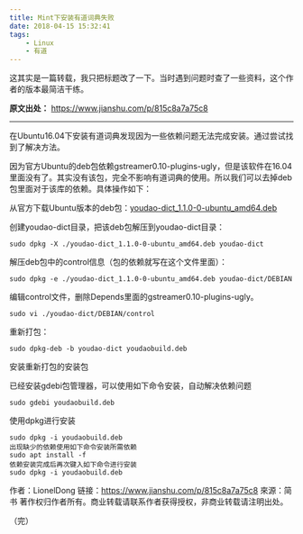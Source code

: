 ```yaml
---
title: Mint下安装有道词典失败
date: 2018-04-15 15:32:41
tags:
    - Linux
    - 有道
---
```

这其实是一篇转载，我只把标题改了一下。当时遇到问题时查了一些资料，这个作者的版本最简洁干练。

**原文出处：** https://www.jianshu.com/p/815c8a7a75c8

------
在Ubuntu16.04下安装有道词典发现因为一些依赖问题无法完成安装。通过尝试找到了解决方法。

因为官方Ubuntu的deb包依赖gstreamer0.10-plugins-ugly，但是该软件在16.04里面没有了。其实没有该包，完全不影响有道词典的使用。所以我们可以去掉deb包里面对于该库的依赖。具体操作如下：

从官方下载Ubuntu版本的deb包：[youdao-dict_1.1.0-0-ubuntu_amd64.deb](https://link.jianshu.com/?t=http://codown.youdao.com/cidian/linux/youdao-dict_1.1.0-0-ubuntu_amd64.deb)

创建youdao-dict目录，把该deb包解压到youdao-dict目录：

    sudo dpkg -X ./youdao-dict_1.1.0-0-ubuntu_amd64.deb youdao-dict

解压deb包中的control信息（包的依赖就写在这个文件里面）：

    sudo dpkg -e ./youdao-dict_1.1.0-0-ubuntu_amd64.deb youdao-dict/DEBIAN

编辑control文件，删除Depends里面的gstreamer0.10-plugins-ugly。

    sudo vi ./youdao-dict/DEBIAN/control

重新打包：

    sudo dpkg-deb -b youdao-dict youdaobuild.deb

安装重新打包的安装包

已经安装gdebi包管理器，可以使用如下命令安装，自动解决依赖问题

    sudo gdebi youdaobuild.deb

使用dpkg进行安装

    sudo dpkg -i youdaobuild.deb
    出现缺少的依赖使用如下命令安装所需依赖
    sudo apt install -f
    依赖安装完成后再次键入如下命令进行安装
    sudo dpkg -i youdaobuild.deb

作者：LionelDong
链接：https://www.jianshu.com/p/815c8a7a75c8
來源：简书
著作权归作者所有。商业转载请联系作者获得授权，非商业转载请注明出处。

（完）